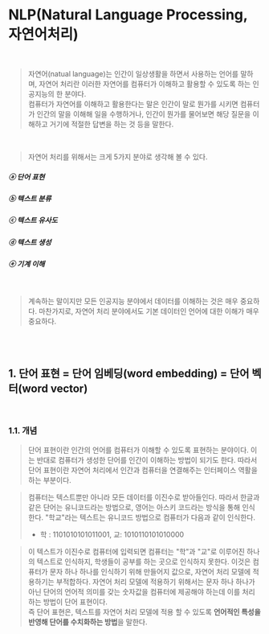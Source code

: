 # NLP(Natural Language Processing, 자연어처리)
<br/>

> 자연어(natual language)는 인간이 일상생활을 하면서 사용하는 언어를 말하며, 자연어 처리란 이러한 자연어를 컴퓨터가 이해하고 활용할 수 있도록 하는 인공지능의 한 분야다. <br/>
> 컴퓨터가 자연어를 이해하고 활용한다는 말은 인간이 말로 뭔가를 시키면 컴퓨터가 인간의 말을 이해해 일을 수행하거나, 인간이 뭔가를 물어보면 해당 질문을 이해하고 거기에 적절한 답변을 하는 것 등을 말한다.

<br/>

> 자연어 처리를 위해서는 크게 5가지 분야로 생각해 볼 수 있다.

##### ⓐ 단어 표현
##### ⓑ 텍스트 분류
##### ⓒ 텍스트 유사도
##### ⓓ 텍스트 생성
##### ⓔ 기계 이해

<br/>

> 계속하는 말이지만 모든 인공지능 분야에서 데이터를 이해하는 것은 매우 중요하다.  마찬가지로, 자연어 처리 분야에서도 기본 데이터인 언어에 대한 이해가 매우 중요하다.

<br/><br/>

## 1. 단어 표현 = 단어 임베딩(word embedding) = 단어 벡터(word vector)

<br/>

### 1.1. 개념
> 단어 표현이란 인간의 언어를 컴퓨터가 이해할 수 있도록 표현하는 분야이다.  이는 반대로 컴퓨터가 생성한 단어를 인간이 이해하는 방법이 되기도 한다.  따라서 단어 표현이란 자연어 처리에서 인간과 컴퓨터을 연결해주는 인터페이스 역활을 하는 부분이다. <br/>

> 컴퓨터는 텍스트뿐만 아니라 모든 데이터를 이진수로 받아들인다.  따라서 한글과 같은 단어는 유니코드라는 방법으로, 영어는 아스키 코드라는 방식을 통해 인식한다. "학교"라는 텍스트는 유니코드 방법으로 컴퓨터가 다음과 같이 인식한다.
> * 학 : 1101010101011001, 교: 1010110101010000 <br/>

> 이 텍스트가 이진수로 컴퓨터에 입력되면 컴퓨터는 "학"과 "교"로 이루어진 하나의 텍스트로 인식하지, 학생들이 공부를 하는 곳으로 인식하지 못한다. 이것은 컴퓨터가 문자 하나 하나를 인식하기 위해 만들어지 값으로, 자연어 처리 모델에 적용하기는 부적합하다.  자연어 처리 모델에 적용하기 위해서는 문자 하나 하나가 아닌 단어의 언어적 의미를 갖는 숫자값을 컴퓨터에 제공해야 하는데 이를 처리하는 방법이 단어 표현이다. <br/>
> 즉 단어 표현은, 텍스트를 자연어 처리 모델에 적용 할 수 있도록 **언어적인 특성을 반영해 단어를 수치화하는 방법**을 말한다.

